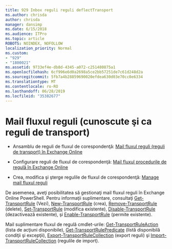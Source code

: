 ```yaml
---
title: 929 Inbox reguli reguli deflectTransport
ms.author: chrisda
author: chrisda
manager: dansimp
ms.date: 6/15/2018
ms.audience: ITPro
ms.topic: article
ROBOTS: NOINDEX, NOFOLLOW
localization_priority: Normal
ms.custom:
- "929"
- "1800021"
ms.assetid: 9733ef4e-db8d-4345-a072-c251480875a1
ms.openlocfilehash: 6cf996e6d0a2698a5ce2bb57251de7c61d248d2a
ms.sourcegitcommit: 5fb7a4b28859690020efdea630d03e70cc0e6334
ms.translationtype: MT
ms.contentlocale: ro-RO
ms.lasthandoff: 06/28/2019
ms.locfileid: "35382677"
---
```

# <a name="mail-flow-rules-also-known-as-transport-rules"></a>Mail fluxul reguli (cunoscute şi ca reguli de transport)

- Ansamblu de reguli de fluxul de corespondenţă: [Mail fluxul reguli (reguli de transport) în Exchange Online](https://technet.microsoft.com/library/jj919238.aspx)

- Configurare reguli de fluxul de corespondenţă: [Mail fluxul procedurile de regulă în Exchange Online](https://technet.microsoft.com/library/dn600436.aspx)

- Crea, modifica şi şterge regulile de fluxul de corespondenţă: [Manage mail fluxul reguli](https://technet.microsoft.com/library/jj657505.aspx)

De asemenea, aveţi posibilitatea să gestionaţi mail fluxul reguli în Exchange Online PowerShell. Pentru informaţii suplimentare, consultaţi [Get-TransportRule](https://docs.microsoft.com/powershell/module/exchange/policy-and-compliance/get-transportrule) (Vezi), [New-TransportRule](https://docs.microsoft.com/powershell/module/exchange/policy-and-compliance/new-transportrule) (crea), [Remove-TransportRule](https://docs.microsoft.com/powershell/module/exchange/policy-and-compliance/remove-transportrule) (delete), [Set-TransportRule](https://docs.microsoft.com/powershell/module/exchange/policy-and-compliance/set-transportrule) (modifica existente), [Disable-TransportRule](https://docs.microsoft.com/powershell/module/exchange/policy-and-compliance/disable-transportrule) (dezactivează existente), şi [Enable-TransportRule](https://docs.microsoft.com/powershell/module/exchange/policy-and-compliance/enable-transportrule) (permite existente).

Mail suplimentare fluxul de regulă cmdlet-urile: [Get-TransportRuleAction](https://docs.microsoft.com/powershell/module/exchange/policy-and-compliance/get-transportruleaction) (lista de acţiuni disponibile), [Get-TransportRulePredicate](https://docs.microsoft.com/powershell/module/exchange/policy-and-compliance/get-transportrulepredicate) (listă disponibilă condiţii şi excepţii), [Export-TransportRuleCollection](https://docs.microsoft.com/powershell/module/exchange/policy-and-compliance/export-transportrulecollection) (export reguli) şi [ Import-TransportRuleCollection](https://docs.microsoft.com/powershell/module/exchange/policy-and-compliance/import-transportrulecollection) (regulile de import).
